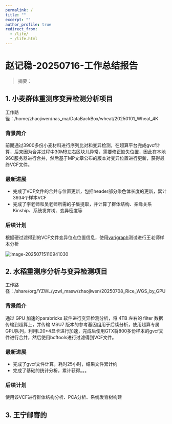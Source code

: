 ```yaml
---
permalink: /
title: ""
excerpt: ""
author_profile: true
redirect_from: 
  - /life/
  - /life.html
---
```




# 赵记稳-20250716-工作总结报告

> 摘要：

## 1. 小麦群体重测序变异检测分析项目

工作路径：/home/zhaojiwen/nas_ma/DataBackBox/wheat/20250101_Wheat_4K

### 背景简介

前期通过3900多份小麦材料进行序列比对和变异检测，在超算平台完成gvcf计算，后来因为合并过程中30MB左右区块儿异常，需要修正缺失位置，因此在本地96C服务器进行合并，然后基于MP文章公布的版本对变异位置进行更新，获得最终VCF文件。

### 最新进展

- 完成了VCF文件的合并与位置更新，包括header部分染色体长度的更新，累计3934个样本VCF
- 完成了李老师和吴老师所需的子集提取，并计算了群体结构、亲缘关系Kinship、系统发育树、变异密度等

### 后续计划

根据硬过滤得到的VCF文件变异位点位置信息，使用[varigraph](https://github.com/JiaoLab2021/varigraph)测试进行王老师样本分析

![image-20250715110941030](https://jewin.oss-cn-hangzhou.aliyuncs.com/image-20250715110941030.png)

## 2. 水稻重测序分析与变异检测项目

工作路径：/share/org/YZWL/yzwl_masw/zhaojiwen/20250708_Rice_WGS_by_GPU

### 背景简介

通过 GPU 加速的parabricks 软件进行变异检测分析，将 4TB 左右的 filter 数据传输到超算上，并传输 MSU7 版本的参考基因组用于后续分析，使用超算专属GPU队列，利用L20*4显卡进行加速，完成后使用GTX将800多份样本的gvcf文件进行合并，然后使用bcftools进行过滤得到VCF文件。

### 最新进展

-  完成了gvcf文件计算，耗时25小时，结果文件累计约
- 完成了基础的统计分析，累计获得。。。

### 后续计划

使用该VCF进行群体结构分析、PCA分析、系统发育树构建

## 3. 王宁邮寄的
